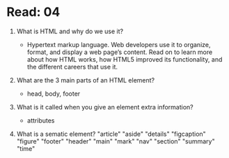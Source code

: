 # Read: 04

1. What is HTML and why do we use it?
    * Hypertext markup language. Web developers use it to organize, format, and display a web page’s content. Read on to learn more about how HTML works, how HTML5 improved its functionality, and the different careers that use it.

2. What are the 3 main parts of an HTML element?
    * head, body, footer

3. What is it called when you give an element extra information?
    * attributes

4. What is a sematic element?
"article"
"aside"
"details"
"figcaption"
"figure"
"footer"
"header"
"main"
"mark"
"nav"
"section"
"summary"
"time"
